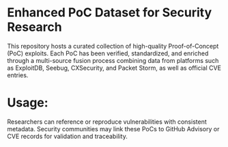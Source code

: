 # Enhanced PoC Dataset for Security Research
This repository hosts a curated collection of high-quality Proof-of-Concept (PoC) exploits.
Each PoC has been verified, standardized, and enriched through a multi-source fusion process combining data from platforms such as ExploitDB, Seebug, CXSecurity, and Packet Storm, as well as official CVE entries.

# Usage:
Researchers can reference or reproduce vulnerabilities with consistent metadata.
Security communities may link these PoCs to GitHub Advisory or CVE records for validation and traceability.
